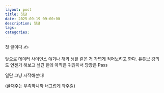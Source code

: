 ```yaml
---
layout: post
title: 첫글
date: 2025-09-19 09:00:00
description: 첫글
tags:
categories:
---
```


첫 글이다 ✍️

앞으로 데이터 사이언스 얘기나 해외 생활 같은 거 가볍게 적어보려고 한다.
유튜브 강의도 언젠가 해보고 싶긴 한데 아직은 귀찮아서 당장은 Pass

일단 그냥 시작해본다!

(글재주는 부족하니까 너그럽게 봐주길)
